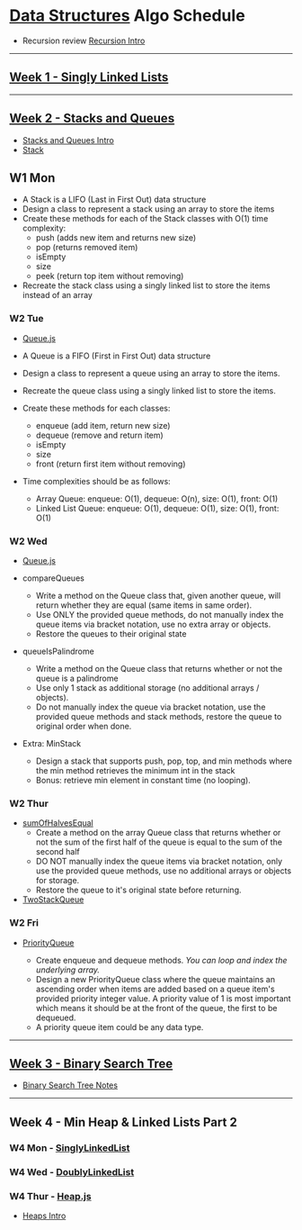 # [Data Structures](../data_structures) Algo Schedule

- Recursion review [Recursion Intro](../recursion/intro-notes/Recursion.md)

---

## [Week 1 - Singly Linked Lists](../data_structures/LinkedLists/SinglyLinkedList.js)

---

## [Week 2 - Stacks and Queues](../data_structures)

- [Stacks and Queues Intro](../data_structures/StacksAndQueues.md)
- [Stack](../data_structures/Stacks/Stack.js)

## W1 Mon

- A Stack is a LIFO (Last in First Out) data structure
- Design a class to represent a stack using an array to store the items
- Create these methods for each of the Stack classes with O(1) time complexity:
  - push (adds new item and returns new size)
  - pop (returns removed item)
  - isEmpty
  - size
  - peek (return top item without removing)
- Recreate the stack class using a singly linked list to store the items instead of an array

### W2 Tue

- [Queue.js](../data_structures/Queues/Queue.js)

- A Queue is a FIFO (First in First Out) data structure
- Design a class to represent a queue using an array to store the items.
- Recreate the queue class using a singly linked list to store the items.
- Create these methods for each classes:
  - enqueue (add item, return new size)
  - dequeue (remove and return item)
  - isEmpty
  - size
  - front (return first item without removing)
- Time complexities should be as follows:
  - Array Queue: enqueue: O(1), dequeue: O(n), size: O(1), front: O(1)
  - Linked List Queue: enqueue: O(1), dequeue: O(1), size: O(1), front: O(1)

### W2 Wed

- [Queue.js](../data_structures/Queues/Queue.js)

- compareQueues
  - Write a method on the Queue class that, given another queue, will return whether they are equal (same items in same order).
  - Use ONLY the provided queue methods, do not manually index the queue items via bracket notation, use no extra array or objects.
  - Restore the queues to their original state
- queueIsPalindrome
  - Write a method on the Queue class that returns whether or not the queue is a palindrome
  - Use only 1 stack as additional storage (no additional arrays / objects).
  - Do not manually index the queue via bracket notation, use the provided queue methods and stack methods, restore the queue to original order when done.
- Extra: MinStack
  - Design a stack that supports push, pop, top, and min methods where the min method retrieves the minimum int in the stack
  - Bonus: retrieve min element in constant time (no looping).

### W2 Thur

- [sumOfHalvesEqual](../data_structures/Queues/Queue.js)
  - Create a method on the array Queue class that returns whether or not the sum of the first half of the queue is equal to the sum of the second half
  - DO NOT manually index the queue items via bracket notation, only use the provided queue methods, use no additional arrays or objects for storage.
  - Restore the queue to it's original state before returning.
- [TwoStackQueue](../data_structures/Queues/QueueUsingTwoStacks.js)

### W2 Fri

- [PriorityQueue](../data_structures/Queues/PriorityQueue.js)

  - Create enqueue and dequeue methods. _You can loop and index the underlying array._
  - Design a new PriorityQueue class where the queue maintains an ascending order when items are added based on a queue item's provided priority integer value. A priority value of 1 is most important which means it should be at the front of the queue, the first to be dequeued.
  - A priority queue item could be any data type.
  
---

## [Week 3 - Binary Search Tree](../data_structures/BinaryTrees/BinarySearchTree.js)

- [Binary Search Tree Notes](../data_structures/BinaryTrees/BinarySearchTree.md)

---

## Week 4 - Min Heap & Linked Lists Part 2

### W4 Mon - [SinglyLinkedList](../data_structures/LinkedLists/SinglyLinkedList.js)

### W4 Wed - [DoublyLinkedList](../data_structures/LinkedLists/DoublyLinkedList.js)

### W4 Thur - [Heap.js](../data_structures/BinaryTrees/Heap.js)

- [Heaps Intro](../data_structures/BinaryTrees/Heaps.md)
